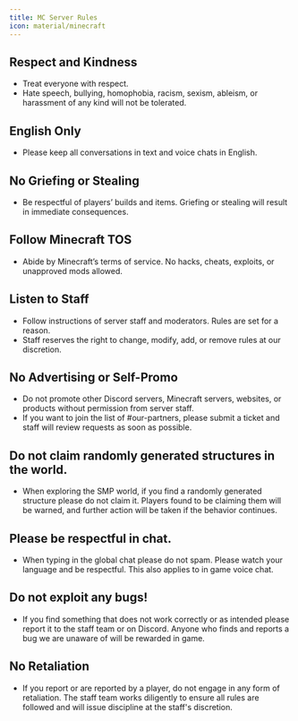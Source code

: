 ```yaml
---
title: MC Server Rules
icon: material/minecraft
---
```


## Respect and Kindness
- Treat everyone with respect.
- Hate speech, bullying, homophobia, racism, sexism, ableism, or harassment of any kind will not be tolerated.

## English Only
- Please keep all conversations in text and voice chats in English.

## No Griefing or Stealing
- Be respectful of players’ builds and items. Griefing or stealing will result in immediate consequences.

## Follow Minecraft TOS
- Abide by Minecraft’s terms of service. No hacks, cheats, exploits, or unapproved mods allowed.

## Listen to Staff
- Follow instructions of server staff and moderators. Rules are set for a reason.
- Staff reserves the right to change, modify, add, or remove rules at our discretion.

## No Advertising or Self-Promo
- Do not promote other Discord servers, Minecraft servers, websites, or products without permission from server staff.
- If you want to join the list of #our-partners, please submit a ticket and staff will review requests as soon as possible.

## Do not claim randomly generated structures in the world.
- When exploring the SMP world, if you find a randomly generated structure please do not claim it. Players found to be claiming them will be warned, and further action will be taken if the behavior continues.

## Please be respectful in chat.
- When typing in the global chat please do not spam. Please watch your language and be respectful. This also applies to in game voice chat.

## Do not exploit any bugs!
- If you find something that does not work correctly or as intended please report it to the staff team or on Discord. Anyone who finds and reports a bug we are unaware of will be rewarded in game.

## No Retaliation
- If you report or are reported by a player, do not engage in any form of retaliation. The staff team works diligently to ensure all rules are followed and will issue discipline at the staff's discretion.
